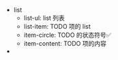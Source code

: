 - list
    - list-ul: list 列表
    - list-item: TODO 项的 list
    - item-circle: TODO 的状态符号✅
    - item-content: TODO 项的内容
- 